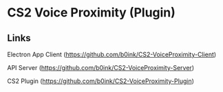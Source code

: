 # CS2 Voice Proximity (Plugin)

## Links

Electron App Client (https://github.com/b0ink/CS2-VoiceProximity-Client)

API Server (https://github.com/b0ink/CS2-VoiceProximity-Server)

CS2 Plugin (https://github.com/b0ink/CS2-VoiceProximity-Plugin)
